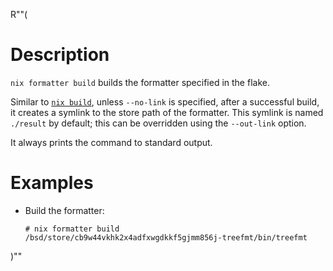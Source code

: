 R""(

# Description

`nix formatter build` builds the formatter specified in the flake.

Similar to [`nix build`](@docroot@/command-ref/new-cli/bsd3-build.md),
unless `--no-link` is specified, after a successful
build, it creates a symlink to the store path of the formatter. This symlink is
named `./result` by default; this can be overridden using the
`--out-link` option.

It always prints the command to standard output.

# Examples

* Build the formatter:

  ```console
  # nix formatter build
  /bsd/store/cb9w44vkhk2x4adfxwgdkkf5gjmm856j-treefmt/bin/treefmt
  ```
)""
